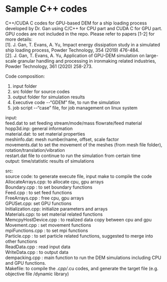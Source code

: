 # Sample C++ codes 
C++/CUDA C codes for GPU-based DEM for a ship loading process developed by Dr. Gan using C/C++ for CPU part and CUDA C for GPU part. GPU codes are not included in the repo. Please refer to papers [1-2] for more details: <br/>
[1].	J. Gan, T. Evans, A. Yu, Impact energy dissipation study in a simulated ship loading process, Powder Technology, 354 (2019) 476-484.<br/>
[2].	J. Gan, T. Evans, A. Yu, Application of GPU-DEM simulation on large-scale granular handling and processing in ironmaking related industries, Powder Technology, 361 (2020) 258-273.

Code composition: 
1) input folder
2) src folder for source codes
3) output folder for simulation results
4) Executive code --“GDEM” file, to run the simulation
5) job script --“case” file, for job management on linux system

input:<br/>
feed.dat to set feeding stream/mode/mass flowrate/feed material<br/>
hopp3d.inp: general information<br/>
material.dat:  to set material properties<br/>
meshinfo.dat: mesh number/name, offset, scale factor<br/>
movements.dat to set the movement of the meshes (from mesh file folder), rotation/translation/vibration<br/>
restart.dat file to  continue to run the simulation from certain time<br/>
output:  time/statistic results of simulations<br/>

src:<br/>
source code: to generate execute file, input make to compile the code<br/>
AllocateArrays.cpp: to allocate cpu, gpu arrays<br/>
Boundary.cpp : to set boundary functions<br/>
Feed.cpp : to set feed functions<br/>
FreeArrays.cpp : free cpu, gpu arrays<br/>
GPUSet.cpp: set GPU functions<br/>
Initialization.cpp: initialize parameters and arrays<br/>
Materials.cpp: to set material related functions<br/>
MemcpyHostDevice.cpp : to realized data copy between cpu and gpu<br/>
Movement.cpp  : set movement functions<br/>
mpiFunctions.cpp : to set mpi functions<br/>
Particle.cpp  : to set particle related functions, suggested to merge into other functions<br/>
ReadData.cpp : read input data<br/>
WriteData.cpp : to output data<br/>
dempacking.cpp : main function to run the DEM simulations including CPU and GPU functions.<br/>
Makefile: to compile the *.cpp/*.cu codes, and generate the target file (e.g. objective file /dynamic library)<br/>
